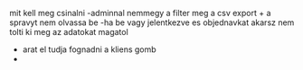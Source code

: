 mit kell meg csinalni 
-adminnal nemmegy a filter meg a csv export + a spravyt nem olvassa be
-ha be vagy jelentkezve es objednavkat akarsz nem tolti ki meg az adatokat magatol
- arat el tudja fognadni a kliens gomb
- 
